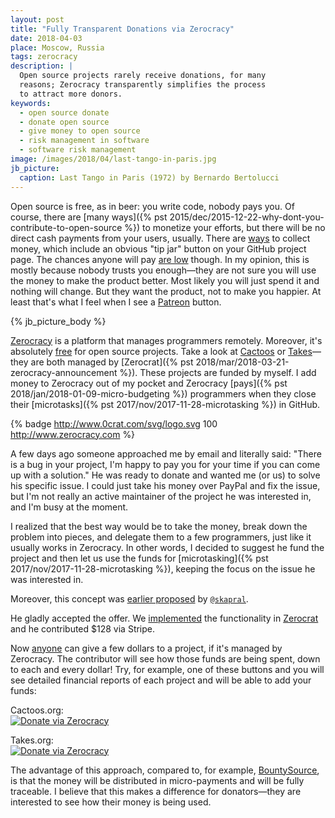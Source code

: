 ```yaml
---
layout: post
title: "Fully Transparent Donations via Zerocracy"
date: 2018-04-03
place: Moscow, Russia
tags: zerocracy
description: |
  Open source projects rarely receive donations, for many
  reasons; Zerocracy transparently simplifies the process
  to attract more donors.
keywords:
  - open source donate
  - donate open source
  - give money to open source
  - risk management in software
  - software risk management
image: /images/2018/04/last-tango-in-paris.jpg
jb_picture:
  caption: Last Tango in Paris (1972) by Bernardo Bertolucci
---
```


Open source is free, as in beer: you write code, nobody pays you. Of course,
there are [many ways]({% pst 2015/dec/2015-12-22-why-dont-you-contribute-to-open-source %})
to monetize your efforts, but there will be no
direct cash payments from your users, usually. There are [ways](https://hackernoon.com/why-funding-open-source-is-hard-652b7055569d)
to collect money, which include an obvious "tip jar" button on your GitHub project page.
The chances anyone will pay
[are low](https://news.ycombinator.com/item?id=14446516) though. In my opinion,
this is mostly because nobody trusts you enough&mdash;they are not sure you will
use the money to make the product better. Most likely you will just spend it
and nothing will change. But they want the product, not to make you happier.
At least that's what I feel when I see a [Patreon](https://patreon.com/) button.

<!--more-->

{% jb_picture_body %}

[Zerocracy](http://www.zerocracy.com) is a platform that manages programmers remotely.
Moreover, it's absolutely [free](http://www.zerocracy.com/policy.html#23) for open source projects. Take a
look at [Cactoos](http://www.cactoos.org) or [Takes](http://www.takes.org)&mdash;they
are both managed by
[Zerocrat]({% pst 2018/mar/2018-03-21-zerocracy-announcement %}). These projects
are funded by myself. I add money to Zerocracy out of my pocket and Zerocracy
[pays]({% pst 2018/jan/2018-01-09-micro-budgeting %})
programmers when they close their [microtasks]({% pst 2017/nov/2017-11-28-microtasking %}) in GitHub.

{% badge http://www.0crat.com/svg/logo.svg 100 http://www.zerocracy.com %}

A few days ago someone approached me by email and literally said: "There
is a bug in your project, I'm happy to pay you for your time if you can come
up with a solution." He was ready to donate and wanted me (or us) to solve
his specific issue. I could just take his money over PayPal and fix the issue,
but I'm not really an active maintainer of the project he was interested in,
and I'm busy at the moment.

I realized that the best way would be to take the money,
break down the problem into pieces, and delegate them to a few programmers,
just like it usually works in Zerocracy. In other words, I decided to suggest
he fund the project and then let us use the funds for
[microtasking]({% pst 2017/nov/2017-11-28-microtasking %}),
keeping the focus on the issue he was interested in.

Moreover, this concept was
[earlier proposed](https://github.com/zerocracy/datum/issues/212)
by [`@skapral`](https://github.com/skapral).

He gladly accepted the offer.
We [implemented](https://github.com/zerocracy/farm/issues/866) the functionality in
[Zerocrat](https://www.0crat.com) and he contributed $128 via Stripe.

Now [anyone](http://www.zerocracy.com/policy.html#50)
can give a few dollars to a project, if it's
managed by Zerocracy. The contributor will see how those funds are being spent, down to each and every dollar!
Try, for example, one of these buttons and you will see detailed
financial reports of each project and will be able to add your funds:

Cactoos.org:<br/>
[![Donate via Zerocracy](https://www.0crat.com/contrib-badge/C63314D6Z.svg)](https://www.0crat.com/contrib/C63314D6Z)

Takes.org:<br/>
[![Donate via Zerocracy](https://www.0crat.com/contrib-badge/C3FFK3YAY.svg)](https://www.0crat.com/contrib/C3FFK3YAY)

The advantage of this approach, compared to, for example,
[BountySource](https://www.bountysource.com/), is that the money will
be distributed in micro-payments and will be fully traceable. I believe
that this makes a difference for donators&mdash;they are interested to see
how their money is being used.


